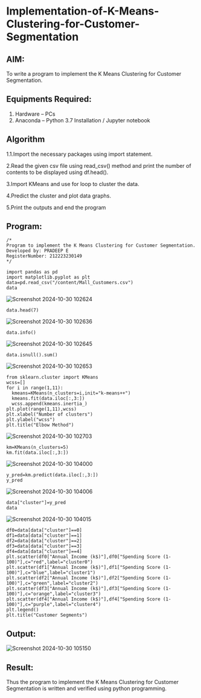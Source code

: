 # Implementation-of-K-Means-Clustering-for-Customer-Segmentation

## AIM:
To write a program to implement the K Means Clustering for Customer Segmentation.

## Equipments Required:
1. Hardware – PCs
2. Anaconda – Python 3.7 Installation / Jupyter notebook

## Algorithm
1.1.Import the necessary packages using import statement.

2.Read the given csv file using read_csv() method and print the number of contents to be displayed using df.head().

3.Import KMeans and use for loop to cluster the data.

4.Predict the cluster and plot data graphs.

5.Print the outputs and end the program 
## Program:
```
/*
Program to implement the K Means Clustering for Customer Segmentation.
Developed by: PRADEEP E
RegisterNumber: 212223230149
*/
```

```
import pandas as pd
import matplotlib.pyplot as plt
data=pd.read_csv("/content/Mall_Customers.csv")
data
```
![Screenshot 2024-10-30 102624](https://github.com/user-attachments/assets/1aaea802-4893-4cf1-8e84-35bea00b82fe)


```
data.head(7)
```
![Screenshot 2024-10-30 102636](https://github.com/user-attachments/assets/fdea8080-4256-4c01-b825-1f396d5ea26c)

```
data.info()
```
![Screenshot 2024-10-30 102645](https://github.com/user-attachments/assets/9f6c02c8-2093-43c4-b13d-348e9ebdb589)

```
data.isnull().sum()
```
![Screenshot 2024-10-30 102653](https://github.com/user-attachments/assets/10aaa727-d935-48a4-99f7-877db99946ee)

```
from sklearn.cluster import KMeans
wcss=[]
for i in range(1,11):
  kmeans=KMeans(n_clusters=i,init="k-means++")
  kmeans.fit(data.iloc[:,3:])
  wcss.append(kmeans.inertia_)
plt.plot(range(1,11),wcss)
plt.xlabel("Number of clusters")
plt.ylabel("wcss")
plt.title("Elbow Method")
```
![Screenshot 2024-10-30 102703](https://github.com/user-attachments/assets/862cece2-d6c1-4808-9995-a10197c0d4df)

```
km=KMeans(n_clusters=5)
km.fit(data.iloc[:,3:])
```
![Screenshot 2024-10-30 104000](https://github.com/user-attachments/assets/4c9fdbf2-04fe-44c9-820c-50f1beb7ae2f)

```
y_pred=km.predict(data.iloc[:,3:])
y_pred
```
![Screenshot 2024-10-30 104006](https://github.com/user-attachments/assets/9b6ae820-8d23-4a99-ab6f-1522dd522245)

```
data["cluster"]=y_pred
data
```
![Screenshot 2024-10-30 104015](https://github.com/user-attachments/assets/4ff4b4ce-b36e-466b-b7ea-059c4b74ca2e)

```
df0=data[data["cluster"]==0]
df1=data[data["cluster"]==1]
df2=data[data["cluster"]==2]
df3=data[data["cluster"]==3]
df4=data[data["cluster"]==4]
plt.scatter(df0["Annual Income (k$)"],df0["Spending Score (1-100)"],c="red",label="cluster0")
plt.scatter(df1["Annual Income (k$)"],df1["Spending Score (1-100)"],c="blue",label="cluster1")
plt.scatter(df2["Annual Income (k$)"],df2["Spending Score (1-100)"],c="green",label="cluster2")
plt.scatter(df3["Annual Income (k$)"],df3["Spending Score (1-100)"],c="orange",label="cluster3")
plt.scatter(df4["Annual Income (k$)"],df4["Spending Score (1-100)"],c="purple",label="cluster4")
plt.legend()
plt.title("Customer Segments")
```
## Output:
![Screenshot 2024-10-30 105150](https://github.com/user-attachments/assets/ddac9111-b3c9-4c67-a619-1350dc5982e4)


## Result:
Thus the program to implement the K Means Clustering for Customer Segmentation is written and verified using python programming.
